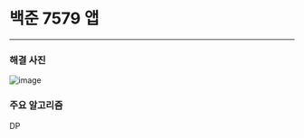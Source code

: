 # 백준 7579 앱

---

### 해결 사진

![image](https://user-images.githubusercontent.com/41224549/88473484-f738fc00-cf58-11ea-9117-0514e5502961.png)


### 주요 알고리즘

DP